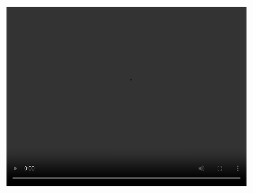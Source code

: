 <video src="https://github.com/YungeCui/LinK3D/blob/main/LinK3D_video.mp4" width="640" height="480"></video>

